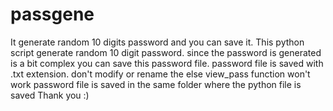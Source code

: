 # passgene
It generate random 10 digits password and you can save it.
This python script generate random 10 digit password. 
since the password is generated is a bit complex you can save this password file.
password file is saved with .txt extension.
don't modify or rename the else view_pass function won't work
password file is saved in the same folder where the python file is saved
Thank you :)
